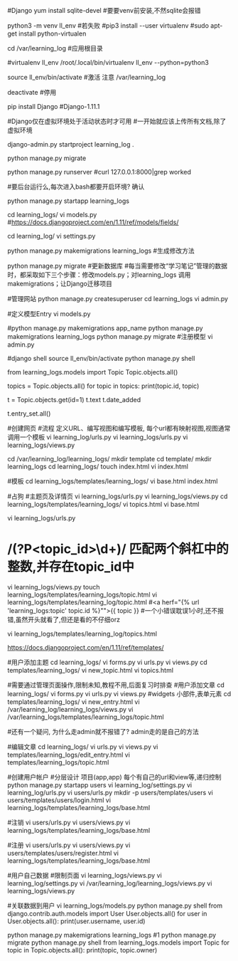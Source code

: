 #Django
yum install sqlite-devel
#要要venv前安装,不然sqlite会报错

python3 -m venv ll_env
#若失败
#pip3 install --user virtualenv
#sudo apt-get install python-virtualen

cd /var/learning_log
#应用根目录

#virtualenv ll_env
/root/.local/bin/virtualenv ll_env --python=python3

source ll_env/bin/activate
#激活 注意 /var/learning_log

deactivate
#停用

pip install Django
#Django-1.11.1

#Django仅在虚拟环境处于活动状态时才可用
#一开始就应该上传所有文档,除了虚拟环境

django-admin.py startproject learning_log .

python manage.py migrate

python manage.py runserver
#curl 127.0.0.1:8000|grep worked

#要后台运行么,每次进入bash都要开启环境? 确认

python manage.py startapp learning_logs

cd learning_logs/
vi models.py 
#https://docs.djangoproject.com/en/1.11/ref/models/fields/

cd learning_log/
vi settings.py

python manage.py makemigrations learning_logs
#生成修改方法

python manage.py migrate
#更新数据库
#每当需要修改“学习笔记”管理的数据时，都采取如下三个步骤：修改models.py；对learning_logs 调用makemigrations；让Django迁移项目


#管理网站
python manage.py createsuperuser
cd learning_logs
vi admin.py


#定义模型Entry
vi models.py

#python manage.py makemigrations app_name
python manage.py makemigrations learning_logs
python manage.py migrate
#注册模型
vi admin.py

#django shell
source ll_env/bin/activate
python manage.py shell

from learning_logs.models import Topic
Topic.objects.all()

topics = Topic.objects.all()
for topic in topics:
	print(topic.id, topic)

t = Topic.objects.get(id=1)
t.text
t.date_added

t.entry_set.all()




#创建网页
#流程 定义URL、编写视图和编写模板, 每个url都有映射视图,视图通常调用一个模板
vi learning_log/urls.py
vi learning_logs/urls.py
vi learning_logs/views.py 

cd /var/learning_log/learning_logs/
mkdir template
cd template/
mkdir learning_logs
cd learning_logs/
touch index.html
vi index.html

#模板
cd learning_logs/templates/learning_logs/
vi base.html
index.html

#占狗
#主题页及详情页
vi learning_logs/urls.py
vi learning_logs/views.py 
cd learning_logs/templates/learning_logs/
vi topics.html
vi base.html 

vi learning_logs/urls.py
# /(?P<topic_id>\d+)/ 匹配两个斜杠中的整数,并存在topic_id中

vi learning_logs/views.py
touch learning_logs/templates/learning_logs/topic.html
vi learning_logs/templates/learning_log/topic.html
#<a herf="{% url 'learning_logs:topic' topic.id %}"">{{ topic }}</a>
#一个小错误耽误1小时,还不报错,虽然开头就看了,但还是看的不仔细orz

vi learning_logs/templates/learning_log/topics.html

https://docs.djangoproject.com/en/1.11/ref/templates/


#用户添加主题
cd learning_logs/
vi forms.py
vi urls.py 
vi views.py 
cd templates/learning_logs/
vi new_topic.html
vi topics.html 

#需要通过管理页面操作,限制未知,教程不用,后面复习时排查
#用户添加文章
cd learning_logs/
vi forms.py 
vi urls.py 
vi views.py 
#widgets 小部件,表单元素
cd templates/learning_logs/
vi new_entry.html
vi /var/learning_log/learning_logs/views.py
vi /var/learning_logs/templates/learning_logs/topic.html

#还有一个疑问, 为什么走admin就不报错了? admin走的是自己的方法

#编辑文章
cd learning_logs/
vi urls.py 
vi views.py 
vi templates/learning_logs/edit_entry.html
vi templates/learning_logs/topic.html 

#创建用户帐户
#分层设计 项目(app,app) 每个有自己的url和view等,递归控制
python manage.py startapp users
vi learning_log/settings.py 
vi learning_log/urls.py 
vi users/urls.py
mkdir -p users/templates/users
vi users/templates/users/login.html
vi learning_logs/templates/learning_logs/base.html

#注销
vi users/urls.py 
vi users/views.py 
vi learning_logs/templates/learning_logs/base.html 

#注册
vi users/urls.py 
vi users/views.py 
vi users/templates/users/register.html
vi learning_logs/templates/learning_logs/base.html

#用户自己数据
#限制页面
vi learning_logs/views.py 
vi learning_log/settings.py 
vi /var/learning_log/learning_logs/views.py
vi learning_logs/views.py 

#关联数据到用户
vi learning_logs/models.py 
python manage.py shell
from django.contrib.auth.models import User
User.objects.all()
for user in User.objects.all():
    print(user.username, user.id)

python manage.py makemigrations learning_logs	#1
python manage.py migrate
python manage.py shell
from learning_logs.models import Topic
for topic in Topic.objects.all():
    print(topic, topic.owner)


